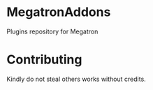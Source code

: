 # MegatronAddons
Plugins repository for Megatron 

# Contributing
Kindly do not steal others works without credits.   

